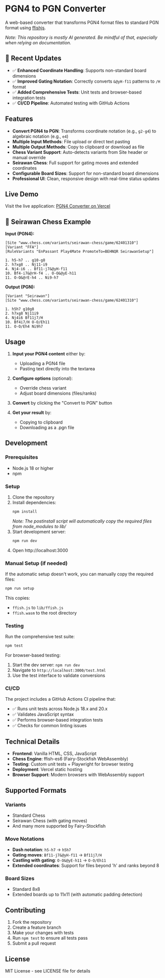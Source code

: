# PGN4 to PGN Converter

A web-based converter that transforms PGN4 format files to standard PGN format using [ffishjs](https://www.npmjs.com/package/ffish-es6).

*Note: This repository is mostly AI generated. Be mindful of that, especially when relying on documentation.*

## 🚀 Recent Updates

- ✅ **Enhanced Coordinate Handling**: Supports non-standard board dimensions
- ✅ **Improved Gating Notation**: Correctly converts `&@yH-f11` patterns to `/H` format
- ✅ **Added Comprehensive Tests**: Unit tests and browser-based integration tests
- ✅ **CI/CD Pipeline**: Automated testing with GitHub Actions

## Features

- **Convert PGN4 to PGN**: Transforms coordinate notation (e.g., `g2-g4`) to algebraic notation (e.g., `e4`)
- **Multiple Input Methods**: File upload or direct text pasting
- **Multiple Output Methods**: Copy to clipboard or download as file
- **Chess Variant Support**: Auto-detects variants from Site header or manual override
- **Seirawan Chess**: Full support for gating moves and extended coordinates
- **Configurable Board Sizes**: Support for non-standard board dimensions
- **Professional UI**: Clean, responsive design with real-time status updates

## Live Demo

Visit the live application: [PGN4 Converter on Vercel](https://pgn4-converter.vercel.app)

## 🎯 Seirawan Chess Example

**Input (PGN4):**
```
[Site "www.chess.com/variants/seirawan-chess/game/62401310"]
[Variant "FFA"]
[RuleVariants "EnPassant Play4Mate PromoteTo=BEHNQR SeirawanSetup"]

1. h5-h7 .. g10-g8
2. h7xg8 .. Nj11-i9
4. Nj4-i6 .. Bf11-j7&@yH-f11
10. Bf4-i7&@rH-f4 .. O-O&@yE-h11
11. O-O&@rE-h4 .. Ni9-h7
```

**Output (PGN):**
```
[Variant "Seirawan"]
[Site "www.chess.com/variants/seirawan-chess/game/62401310"]

1. h5h7 g10g8
2. h7xg8 Nj11i9
4. Nj4i6 Bf11j7/H
10. Bf4i7/H O-O/Eh11
11. O-O/Eh4 Ni9h7
```

## Usage

1. **Input your PGN4 content** either by:
   - Uploading a PGN4 file
   - Pasting text directly into the textarea

2. **Configure options** (optional):
   - Override chess variant
   - Adjust board dimensions (files/ranks)

3. **Convert** by clicking the "Convert to PGN" button

4. **Get your result** by:
   - Copying to clipboard
   - Downloading as a .pgn file

## Development

### Prerequisites

- Node.js 18 or higher
- npm

### Setup

1. Clone the repository
2. Install dependencies:
   ```bash
   npm install
   ```
   *Note: The postinstall script will automatically copy the required files from node_modules to lib/*
3. Start development server:
   ```bash
   npm run dev
   ```
4. Open http://localhost:3000

### Manual Setup (if needed)

If the automatic setup doesn't work, you can manually copy the required files:
```bash
npm run setup
```

This copies:
- `ffish.js` to `lib/ffish.js`
- `ffish.wasm` to the root directory

### Testing

Run the comprehensive test suite:
```bash
npm test
```

For browser-based testing:
1. Start the dev server: `npm run dev`
2. Navigate to `http://localhost:3000/test.html`
3. Use the test interface to validate conversions

### CI/CD

The project includes a GitHub Actions CI pipeline that:
- ✅ Runs unit tests across Node.js 18.x and 20.x
- ✅ Validates JavaScript syntax
- ✅ Performs browser-based integration tests
- ✅ Checks for common linting issues

## Technical Details

- **Frontend**: Vanilla HTML, CSS, JavaScript
- **Chess Engine**: ffish-es6 (Fairy-Stockfish WebAssembly)
- **Testing**: Custom unit tests + Playwright for browser testing
- **Deployment**: Vercel static hosting
- **Browser Support**: Modern browsers with WebAssembly support

## Supported Formats

### Variants
- Standard Chess
- Seirawan Chess (with gating moves)
- And many more supported by Fairy-Stockfish

### Move Notations
- **Dash notation**: `h5-h7` → `h5h7`
- **Gating moves**: `Bf11-j7&@yH-f11` → `Bf11j7/H`
- **Castling with gating**: `O-O&@yE-h11` → `O-O/Eh11`
- **Extended coordinates**: Support for files beyond 'h' and ranks beyond 8

### Board Sizes
- Standard 8x8
- Extended boards up to 11x11 (with automatic padding detection)

## Contributing

1. Fork the repository
2. Create a feature branch
3. Make your changes with tests
4. Run `npm test` to ensure all tests pass
5. Submit a pull request

## License

MIT License - see LICENSE file for details
